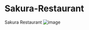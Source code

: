 # Sakura-Restaurant
Sakura Restaurant
![image](https://user-images.githubusercontent.com/114000647/193507672-d5b9351f-de7c-45ef-b109-007280060da6.png)

